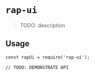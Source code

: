 # `rap-ui`

> TODO: description

## Usage

```
const rapUi = require('rap-ui');

// TODO: DEMONSTRATE API
```
